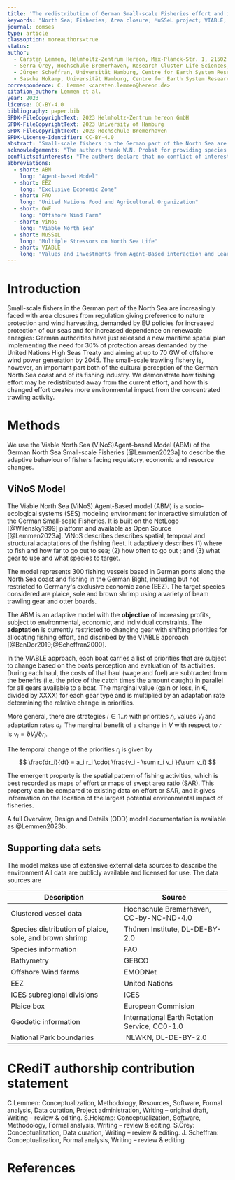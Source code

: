 ```yaml
---
title: 'The redistribution of German Small-scale Fisheries effort and impact due to regulatory area closures'
keywords: "North Sea; Fisheries; Area closure; MuSSeL project; VIABLE; ViNoS; Agent-based Model; ABM"
journal: comses
type: article
classoption: moreauthors=true
status:
author:
  - Carsten Lemmen, Helmholtz-Zentrum Hereon, Max-Planck-Str. 1, 21502 Geesthacht, Germany
  - Serra Örey, Hochschule Bremerhaven, Research Cluster Life Sciences, Bremerhaven, Germany
  - Jürgen Scheffran, Universität Hamburg, Centre for Earth System Research and Sustainability (CEN), Germany
  - Sascha Hokamp, Universität Hamburg, Centre for Earth System Research and Sustainability (CEN), Germany
correspondence: C. Lemmen <carsten.lemmen@hereon.de>
citation_author: Lemmen et al.
year: 2023
license: CC-BY-4.0
bibliography: paper.bib
SPDX-FileCopyrightText: 2023 Helmholtz-Zentrum hereon GmbH
SPDX-FileCopyrightText: 2023 University of Hamburg
SPDX-FileCopyrightText: 2023 Hochschule Bremerhaven
SPDX-License-Identifier: CC-BY-4.0
abstract: "Small-scale fishers in the German part of the North Sea are increasingly faced with area closures from regulation giving preference to nature protection and wind harvesting, demanded by EU policies for increased protection of our seas and for increased dependence on renewable energies: German authorities have just released a new maritime spatial plan implementing the need for 30% of protection areas demanded by the United Nations High Seas Treaty and aiming at up to 70 GW of offshore wind power generation by 2045.  The small-scale trawling fishery is, however, an important part both of the cultural perception of the German North Sea coast and of its fishing industry.  We here use the Viable North Sea (ViNoS)Agent-based Model (ABM) of the German North Sea Small-scale Fisheries to describe the  adaptive behaviour of fishers facing those regulatory changes in fishing ground availability.  We demonstrate how fishing effort may be redistributed away from the current effort, and how this changed effort creates more environmental impact from the concentrated trawling activity."
acknowledgements: "The authors thank W.N. Probst for providing species distribution data as a forcing to this model.  We thank M. Ryan for helping with the shape files. This research if funded by the German Ministry of Education and Research (BMBF) through the Küstenforschung Nord- und Ostseee (KüNO) project 'Multiple Stressors on North Sea Life' (MuSSeL) with grant number 03F0862A."
conflictsofinterests: "The authors declare that no conflict of interest has arisen from this work."
abbreviations:
  - short: ABM
    long: "Agent-based Model"
  - short: EEZ
    long: "Exclusive Economic Zone"
  - short: FAO
    long: "United Nations Food and Agricultural Organization"
  - short: OWF
    long: "Offshore Wind Farm"
  - short: ViNoS
    long: "Viable North Sea"
  - short: MuSSeL
    long: "Multiple Stressors on North Sea Life"
  - short: VIABLE
    long: "Values and Investments from Agent-Based interaction and Learning in Environmental systems"
---
```


# Introduction

Small-scale fishers in the German part of the North Sea are increasingly faced with area closures from regulation giving preference to nature protection and wind harvesting, demanded by EU policies for increased protection of our seas and for increased dependence on renewable energies: German authorities have just released a new maritime spatial plan implementing the need for 30% of protection areas demanded by the United Nations High Seas Treaty and aiming at up to 70 GW of offshore wind power generation by 2045.  The small-scale trawling fishery is, however, an important part both of the cultural perception of the German North Sea coast and of its fishing industry.   We demonstrate how fishing effort may be redistributed away from the current effort, and how this changed effort creates more environmental impact from the concentrated trawling activity.
# Methods
We use the Viable North Sea (ViNoS)Agent-based Model (ABM) of the German North Sea Small-scale Fisheries [@Lemmen2023a] to describe the  adaptive behaviour of fishers facing regulatory, economic and resource changes.

## ViNoS Model

The Viable North Sea (ViNoS) Agent-Based model (ABM) is a socio-ecological systems (SES) modeling environment for interactive simulation of the German Small-scale Fisheries. It is built on the NetLogo [@Wilensky1999] platform and available as Open Source [@Lemmen2023a]. ViNoS describes describes spatial, temporal and structural adaptations of the fishing fleet.  It adaptively describes (1) where to fish  and how far to go out to sea; (2) how often to go out ; and (3) what gear to use and what species to target.

The model represents 300 fishing vessels based in German ports along the North Sea coast and fishing in the German Bight, including but not restricted to Germany's exclusive economic zone (EEZ). The target species considered are plaice, sole and brown shrimp using a variety of beam trawling gear and otter boards.

The ABM is an adaptive model with the **objective** of increasing profits, subject to environmental, economic, and individual constraints. The **adaptation** is currently restricted to
changing gear with shifting priorities for allocating fishing effort, and discribed by the VIABLE approach [@BenDor2019;@Scheffran2000].

In the VIABLE approach, each boat carries a list of priorities that are subject to change based on the boats perception and evaluation of its activities.  During each haul, the costs of that haul (wage and fuel)  are subtracted from the benefits (i.e. the price of the catch times the amount caught) in parallel for all gears available to a boat. The marginal value (gain or loss, in €, divided by XXXX) for each gear type and is multiplied by an adaptation rate determining the relative change in priorities.

More general, there are strategies $i \in 1..n$ with priorities $r_i$, values $V_i$ and adaptation rates $a_i$. The marginal benefit of a change in $V$ with respect to $r$ is $v_i=\partial{V_i}/\partial{r_i}$.

The temporal change of the priorities $r_i$ is given by
$$
\frac{dr_i}{dt} = a_i r_i \cdot \frac{v_i - \sum r_i v_i }{\sum v_i}
$$

The emergent property is the spatial pattern of fishing activities, which is best recorded as maps of effort or maps of swept area ratio (SAR). This property can be compared to existing data on effort or SAR, and it gives information on the location of the largest potential environmental impact of fisheries.

A full Overview, Design and Details (ODD) model documentation is available as @Lemmen2023b.

## Supporting data sets

The model makes use of extensive external data sources to describe the environment
All data are publicly available and licensed for use.  The data sources are

| **Description** | **Source** |
| --- | --- |
| Clustered vessel data | Hochschule Bremerhaven, CC-by-NC-ND-4.0 |
| Species distribution of plaice, sole, and brown shrimp | Thünen Institute, DL-DE-BY-2.0 |
| Species information | FAO |
| Bathymetry | GEBCO |
| Offshore Wind farms | EMODNet |
| EEZ | United Nations |
| ICES subregional divisions | ICES |
| Plaice box | European Commision |
| Geodetic information | International Earth Rotation Service, CC0-1.0 |
| National Park boundaries | NLWKN, DL-DE-BY-2.0 |


# CRediT authorship contribution statement
C.Lemmen: Conceptualization, Methodology, Resources, Software, Formal analysis, Data curation, Project administration, Writing – original draft, Writing – review & editing.
S.Hokamp: Conceptualization, Software, Methodology, Formal analysis, Writing – review & editing.
S.Örey: Conceptualization, Data curation, Writing – review & editing.
J. Scheffran: Conceptualization, Formal analysis, Writing – review & editing

# References
